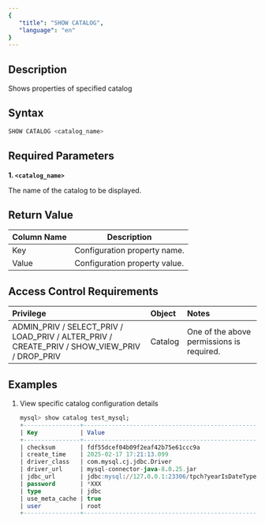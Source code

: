 ```yaml
---
{
   "title": "SHOW CATALOG",
   "language": "en"
}
---
```


## Description

Shows properties of specified catalog

## Syntax

```sql
SHOW CATALOG <catalog_name>
```


## Required Parameters

**1. `<catalog_name>`**

The name of the catalog to be displayed.

## Return Value

| Column Name | Description                   |
|-------------|-------------------------------|
| Key         | Configuration property name.  |
| Value       | Configuration property value. |

## Access Control Requirements

| Privilege                                                                                    | Object  | Notes                                     |
|:---------------------------------------------------------------------------------------------|:--------|:------------------------------------------|
| ADMIN_PRIV / SELECT_PRIV / LOAD_PRIV / ALTER_PRIV / CREATE_PRIV / SHOW_VIEW_PRIV / DROP_PRIV | Catalog | One of the above permissions is required. |

## Examples

1. View specific catalog configuration details

   ```sql
   mysql> show catalog test_mysql;
   +----------------+-----------------------------------------------------------------------------------------------------------------------------------------------------+
   | Key            | Value                                                                                                                                               |
   +----------------+-----------------------------------------------------------------------------------------------------------------------------------------------------+
   | checksum       | fdf55dcef04b09f2eaf42b75e61ccc9a                                                                                                                    |
   | create_time    | 2025-02-17 17:21:13.099                                                                                                                             |
   | driver_class   | com.mysql.cj.jdbc.Driver                                                                                                                            |
   | driver_url     | mysql-connector-java-8.0.25.jar                                                                                                                     |
   | jdbc_url       | jdbc:mysql://127.0.0.1:23306/tpch?yearIsDateType=false&tinyInt1isBit=false&useUnicode=true&rewriteBatchedStatements=true&characterEncoding=utf-8 |
   | password       | *XXX                                                                                                                                                |
   | type           | jdbc                                                                                                                                                |
   | use_meta_cache | true                                                                                                                                                |
   | user           | root                                                                                                                                                |
   +----------------+-----------------------------------------------------------------------------------------------------------------------------------------------------+
   ```
